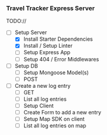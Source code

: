 ### Travel Tracker Express Server

TODO://
* [ ] Setup Server
  * [x] Install Starter Dependencies
  * [x] Install / Setup Linter
  * [ ] Setup Express App
  * [ ] Setup 404 / Error Middlewares
* [ ] Setup DB
  * [ ] Setup Mongoose Model(s)
  * [ ] POST
* [ ] Create a new log entry
  * [ ] GET
  * [ ] List all log entries
  * [ ] Setup Client
  * [ ] Create Form to add a new entry
  * [ ] Setup Map SDK on client
  * [ ] List all log entries on map